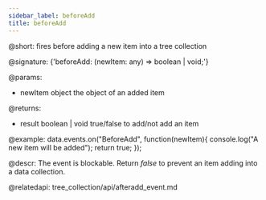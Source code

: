 ```yaml
---
sidebar_label: beforeAdd
title: beforeAdd
---          
```


@short: fires before adding a new item into a tree collection

@signature: {'beforeAdd: (newItem: any) => boolean | void;'}
	
@params:
- newItem		object			the object of an added item

@returns:
- result		boolean | void		true/false to add/not add an item

@example:
data.events.on("BeforeAdd", function(newItem){
	console.log("A new item will be added");
    return true;
});


@descr:
The event is blockable. Return *false* to prevent an item adding into a data collection.

@relatedapi:
tree_collection/api/afteradd_event.md

